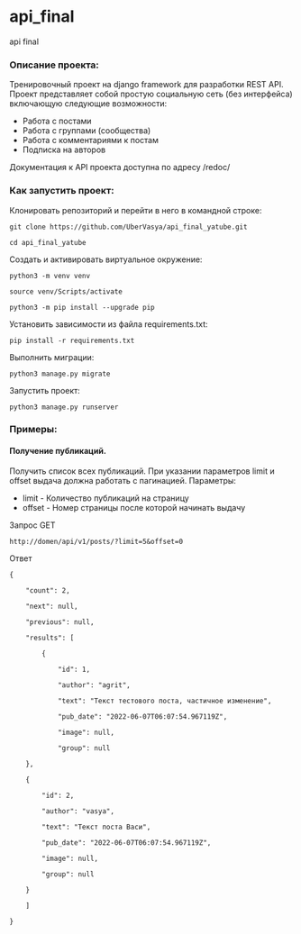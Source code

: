 # api_final
api final


### Описание проекта:
Тренировочный проект на django framework для разработки REST API.
Проект представляет собой простую социальную сеть (без интерфейса) включающую следующие возможности:

 - Работа с постами 
 - Работа с группами (сообщества) 
 - Работа с   комментариями к постам 
 - Подписка на авторов

Документация к API проекта доступна по адресу /redoc/

### Как запустить проект:

Клонировать репозиторий и перейти в него в командной строке:

```
git clone https://github.com/UberVasya/api_final_yatube.git
```

```
cd api_final_yatube
```

Cоздать и активировать виртуальное окружение:

```
python3 -m venv venv
```

```
source venv/Scripts/activate
```

```
python3 -m pip install --upgrade pip
```

Установить зависимости из файла requirements.txt:

```
pip install -r requirements.txt
```

Выполнить миграции:

```
python3 manage.py migrate
```

Запустить проект:

```
python3 manage.py runserver
```

### Примеры:
#### Получение публикаций. 
Получить список всех публикаций. При указании параметров limit и offset выдача должна работать с пагинацией. Параметры:

 - limit - Количество публикаций на страницу
 - offset - Номер страницы после которой начинать выдачу

Запрос GET
     
    http://domen/api/v1/posts/?limit=5&offset=0


Ответ
```
{

	"count": 2,

	"next": null,

	"previous": null,

	"results": [

		{

			"id": 1,

			"author": "agrit",

			"text": "Текст тестового поста, частичное изменение",

			"pub_date": "2022-06-07T06:07:54.967119Z",

			"image": null,

			"group": null

	},

	{

		"id": 2,

		"author": "vasya",

		"text": "Текст поста Васи",

		"pub_date": "2022-06-07T06:07:54.967119Z",

		"image": null,

		"group": null

	}

	]

}
```